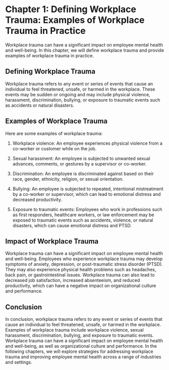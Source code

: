 Chapter 1: Defining Workplace Trauma: Examples of Workplace Trauma in Practice
==============================================================================

Workplace trauma can have a significant impact on employee mental health and well-being. In this chapter, we will define workplace trauma and provide examples of workplace trauma in practice.

Defining Workplace Trauma
-------------------------

Workplace trauma refers to any event or series of events that cause an individual to feel threatened, unsafe, or harmed in the workplace. These events may be sudden or ongoing and may include physical violence, harassment, discrimination, bullying, or exposure to traumatic events such as accidents or natural disasters.

Examples of Workplace Trauma
----------------------------

Here are some examples of workplace trauma:

1. Workplace violence: An employee experiences physical violence from a co-worker or customer while on the job.

2. Sexual harassment: An employee is subjected to unwanted sexual advances, comments, or gestures by a supervisor or co-worker.

3. Discrimination: An employee is discriminated against based on their race, gender, ethnicity, religion, or sexual orientation.

4. Bullying: An employee is subjected to repeated, intentional mistreatment by a co-worker or supervisor, which can lead to emotional distress and decreased productivity.

5. Exposure to traumatic events: Employees who work in professions such as first responders, healthcare workers, or law enforcement may be exposed to traumatic events such as accidents, violence, or natural disasters, which can cause emotional distress and PTSD.

Impact of Workplace Trauma
--------------------------

Workplace trauma can have a significant impact on employee mental health and well-being. Employees who experience workplace trauma may develop symptoms of anxiety, depression, or post-traumatic stress disorder (PTSD). They may also experience physical health problems such as headaches, back pain, or gastrointestinal issues. Workplace trauma can also lead to decreased job satisfaction, increased absenteeism, and reduced productivity, which can have a negative impact on organizational culture and performance.

Conclusion
----------

In conclusion, workplace trauma refers to any event or series of events that cause an individual to feel threatened, unsafe, or harmed in the workplace. Examples of workplace trauma include workplace violence, sexual harassment, discrimination, bullying, and exposure to traumatic events. Workplace trauma can have a significant impact on employee mental health and well-being, as well as organizational culture and performance. In the following chapters, we will explore strategies for addressing workplace trauma and improving employee mental health across a range of industries and settings.

